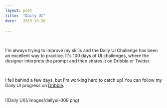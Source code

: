 ```yaml
---
layout: post
title:  "Daily UI"
date:   2015-10-28

---
```

<br> 

I'm always trying to improve my skills and the Daily UI Challenge has been an excellent way to practice. It's 100 days of UI challenges, where the designer interprets the prompt and then shares it on Dribble or Twitter.

<br>

I fell behind a few days, but I'm working hard to catch up!
You can follow my Daily UI progress on <a href="https://dribbble.com/carissamelanson" title="Dribble">
Dribble</a>.


<br>
![Daily UI](/images/dailyui-009.png)